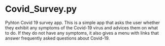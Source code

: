 # Covid_Survey.py
Pyhton Covid 19 survey app.
This is a simple app that asks the user whether they exhibit any symptoms of the Covid-19 virus and advices them on what to do. If they do not have any symptoms, it also gives a menu with links that answer frequently asked questions about Covid-19.
